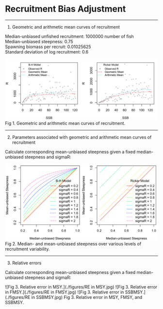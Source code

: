 Recruitment Bias Adjustment
================

------------------------------------------------------
1. Geometric and arithmetic mean curves of recruitment

Median-unbiased unfished recruitment: 1000000 number of fish\
Median-unbiased steepness: 0.75\
Spawning biomass per recruit: 0.01025625\
Standard deviation of log recruitment: 0.6

![Fig 1. Geometric and arithmetic mean curves of recruitment.](./figures/geom_arim_curves.jpg) Fig 1. Geometric and arithmetic mean curves of recruitment.

------------------------------------------------------
2. Parameters associated with geometric and arithmetic mean curves of recruitment

Calculate corresponding mean-unbiased steepness given a fixed median-unbiased steepness and sigmaR:

![Fig 2. Median- and mean-unbiased steepness over various levels of recruitment variability.](./figures/geom_arim_parameters.jpg) Fig 2. Median- and mean-unbiased steepness over various levels of recruitment variability.

------------------------------------------------------
3. Relative errors

Calculate corresponding mean-unbiased steepness given a fixed median-unbiased steepness and sigmaR:

![Fig 3. Relative error in MSY.](./figures/RE in MSY.jpg) 
![Fig 3. Relative error in FMSY.](./figures/RE in FMSY.jpg)
![Fig 3. Relative error in SSBMSY.](./figures/RE in SSBMSY.jpg)
Fig 3. Relative error in MSY, FMSY, and SSBMSY.